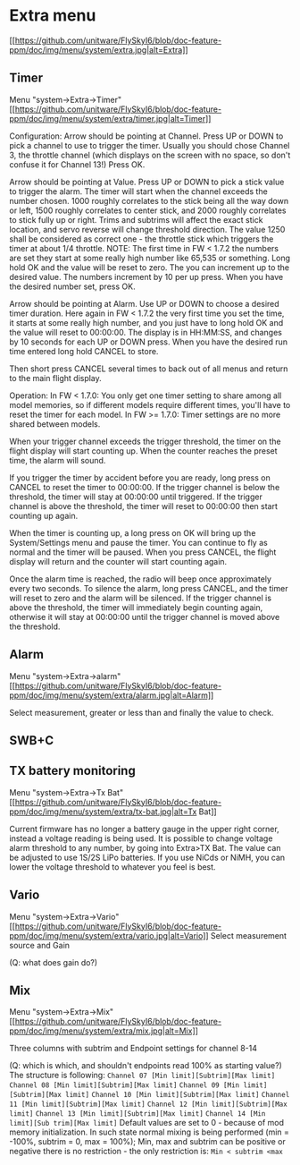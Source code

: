 Extra menu
===
[[https://github.com/unitware/FlySkyI6/blob/doc-feature-ppm/doc/img/menu/system/extra.jpg|alt=Extra]]

Timer
---
Menu "system->Extra->Timer"
[[https://github.com/unitware/FlySkyI6/blob/doc-feature-ppm/doc/img/menu/system/extra/timer.jpg|alt=Timer]]

Configuration:
Arrow should be pointing at Channel. Press UP or DOWN to pick a channel to use to trigger the timer. Usually you should chose Channel 3, the throttle channel (which displays on the screen with no space, so don't confuse it for Channel 13!) Press OK.

Arrow should be pointing at Value. Press UP or DOWN to pick a stick value to trigger the alarm. The timer will start when the channel exceeds the number chosen. 1000 roughly correlates to the stick being all the way down or left, 1500 roughly correlates to center stick, and 2000 roughly correlates to stick fully up or right. Trims and subtrims will affect the exact stick location, and servo reverse will change threshold direction. The value 1250 shall be considered as correct one - the throttle stick which triggers the timer at about 1/4 throttle. 
NOTE: The first time in FW < 1.7.2 the numbers are set they start at some really high number like 65,535 or something. Long hold OK and the value will be reset to zero. 
The you can increment up to the desired value. The numbers increment by 10 per up press.
When you have the desired number set, press OK.

Arrow should be pointing at Alarm. Use UP or DOWN to choose a desired timer duration. 
Here again in FW < 1.7.2 the very first time you set the time, it starts at some really high number, and you just have to long hold OK and the value will reset to 00:00:00. The display is in HH:MM:SS, and changes by 10 seconds for each UP or DOWN press. When you have the desired run time entered long hold CANCEL to store. 

Then short press CANCEL several times to back out of all menus and return to the main flight display.

Operation: 
In FW < 1.7.0:
You only get one timer setting to share among all model memories, so if different models require different times, you'll have to reset the timer for each model.
In FW >= 1.7.0:
Timer settings are no more shared between models.

When your trigger channel exceeds the trigger threshold, the timer on the flight display will start counting up. When the counter reaches the preset time, the alarm will sound.

If you trigger the timer by accident before you are ready, long press on CANCEL to reset the timer to 00:00:00. If the trigger channel is below the threshold, the timer will stay at 00:00:00 until triggered. If the trigger channel is above the threshold, the timer will reset to 00:00:00 then start counting up again.

When the timer is counting up, a long press on OK will bring up the System/Settings menu and pause the timer. You can continue to fly as normal and the timer will be paused. When you press CANCEL, the flight display will return and the counter will start counting again.

Once the alarm time is reached, the radio will beep once approximately every two seconds. To silence the alarm, long press CANCEL, and the timer will reset to zero and the alarm will be silenced. If the trigger channel is above the threshold, the timer will immediately begin counting again, otherwise it will stay at 00:00:00 until the trigger channel is moved above the threshold.


Alarm
---
Menu "system->Extra->alarm"
[[https://github.com/unitware/FlySkyI6/blob/doc-feature-ppm/doc/img/menu/system/extra/alarm.jpg|alt=Alarm]]

Select measurement, greater or less than and finally the value to check.


SWB+C
---


TX battery monitoring
---
Menu "system->Extra->Tx Bat"
[[https://github.com/unitware/FlySkyI6/blob/doc-feature-ppm/doc/img/menu/system/extra/tx-bat.jpg|alt=Tx Bat]]

Current firmware has no longer a battery gauge in the upper right corner, instead a voltage reading is being used.
It is possible to change voltage alarm threshold to any number, by going into Extra>TX Bat. 
The value can be adjusted to use 1S/2S LiPo batteries.
If you use NiCds or NiMH, you can lower the voltage threshold to whatever you feel is best.

Vario
---
Menu "system->Extra->Vario"
[[https://github.com/unitware/FlySkyI6/blob/doc-feature-ppm/doc/img/menu/system/extra/vario.jpg|alt=Vario]]
Select measurement source and Gain

(Q: what does gain do?)


Mix
---
Menu "system->Extra->Mix"
[[https://github.com/unitware/FlySkyI6/blob/doc-feature-ppm/doc/img/menu/system/extra/mix.jpg|alt=Mix]]

Three columns with subtrim and Endpoint settings for channel 8-14

(Q: which is which, and shouldn't endpoints read 100% as starting value?)
The structure is following:
`Channel 07 [Min limit][Subtrim][Max limit]`
`Channel 08 [Min limit][Subtrim][Max limit]`
`Channel 09 [Min limit][Subtrim][Max limit]`
`Channel 10 [Min limit][Subtrim][Max limit]`
`Channel 11 [Min limit][Subtrim][Max limit]`
`Channel 12 [Min limit][Subtrim][Max limit]`
`Channel 13 [Min limit][Subtrim][Max limit]`
`Channel 14 [Min limit][Sub trim][Max limit]`
Default values are set to 0 - because of mod memory initialization. 
In such state normal mixing is being performed (min = -100%, subtrim = 0, max = 100%);
Min, max and subtrim can be positive or negative there is no restriction - the only restriction is:
`Min < subtrim <max`


